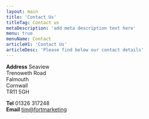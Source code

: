 ```yaml
---
layout: main
title: 'Contact Us'
titleTag: Contact us
metaDescription: 'add meta description text here'
menu: true
menuName: Contact
articleH1: 'Contact Us'
articleDesc: 'Please find below our contact details'
---
```


**Address**
Seaview  
Trenoweth Road  
Falmouth  
Cornwall  
TR11 5GH  

**Tel** 01326 317248  
**Email** [tim@fortmarketing]('mailto:tim@fortmarketing.co.uk')
